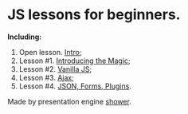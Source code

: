 # JS lessons for beginners. #

**Including:**

1. Open lesson. [Intro](http://misha-panyushkin.github.io/js_learning/open_lesson.html);
2. Lesson #1. [Introducing the Magic](http://misha-panyushkin.github.io/js_learning/lesson1.html);
3. Lesson #2. [Vanilla JS](http://misha-panyushkin.github.io/js_learning/lesson2.html);
4. Lesson #3. [Ajax](http://misha-panyushkin.github.io/js_learning/lesson3.html);
5. Lesson #4. [JSON, Forms, Plugins](http://misha-panyushkin.github.io/js_learning/lesson4.html).

Made by presentation engine [shower](https://github.com/shower/shower).